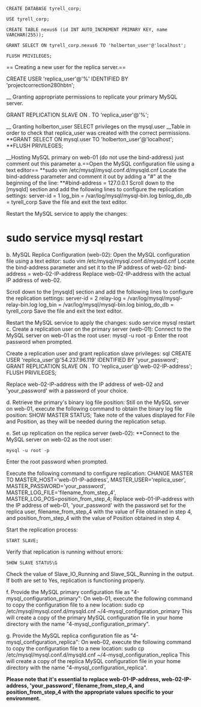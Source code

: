 
    CREATE DATABASE tyrell_corp;

    USE tyrell_corp;

    CREATE TABLE nexus6 (id INT AUTO_INCREMENT PRIMARY KEY, name VARCHAR(255));

    GRANT SELECT ON tyrell_corp.nexus6 TO 'holberton_user'@'localhost';

    FLUSH PRIVILEGES;

== Creating a new user for the replica server.==

CREATE USER 'replica_user'@'%' IDENTIFIED BY 'projectcorrection280hbtn';

__ Granting appropriate permissions to replicate your primary MySQL server.

GRANT REPLICATION SLAVE ON *.* TO 'replica_user'@'%';

__ Granting holberton_user SELECT privileges on the mysql.user 
__Table in order to check that replica_user was created with the correct permissions.
**GRANT SELECT ON mysql.user TO 'holberton_user'@'localhost';
**FLUSH PRIVILEGES;

__Hosting MySQL primary on web-01 (do not use the bind-address) just comment out this parameter
a.==Open the MySQL configuration file using a text editor==
**sudo vim /etc/mysql/mysql.conf.d/mysqld.cnf
Locate the bind-address parameter and comment it out by adding a "#" at the beginning of the line:
**#bind-address            = 127.0.0.1
Scroll down to the [mysqld] section and add the following lines to configure the replication settings:
server-id                = 1
<F11>	log_bin                  = /var/log/mysql/mysql-bin.log
	binlog_do_db             = tyrell_corp
Save the file and exit the text editor.

Restart the MySQL service to apply the changes:
#	sudo service mysql restart

b.  MySQL Replica Configuration (web-02):
Open the MySQL configuration file using a text editor:
	sudo vim /etc/mysql/mysql.conf.d/mysqld.cnf
Locate the bind-address parameter and set it to the IP address of web-02:
	bind-address            = web-02-IP-address
Replace web-02-IP-address with the actual IP address of web-02.

Scroll down to the [mysqld] section and add the following lines to configure the replication settings:
	server-id                = 2
	relay-log                = /var/log/mysql/mysql-relay-bin.log
	log_bin                  = /var/log/mysql/mysql-bin.log
	binlog_do_db             = tyrell_corp
Save the file and exit the text editor.	

Restart the MySQL service to apply the changes:
	sudo service mysql restart
c. Create a replication user on the primary server (web-01):
Connect to the MySQL server on web-01 as the root user:
	mysql -u root -p
Enter the root password when prompted.

Create a replication user and grant replication slave privileges:
sql
CREATE USER 'replica_user'@'54.237.96.119' IDENTIFIED BY 'your_password';
GRANT REPLICATION SLAVE ON *.* TO 'replica_user'@'web-02-IP-address';
FLUSH PRIVILEGES;

Replace web-02-IP-address with the IP address of web-02 and 'your_password' with a password of your choice.

d. Retrieve the primary's binary log file position:
Still on the MySQL server on web-01, execute the following command to obtain the binary log file position:
	SHOW MASTER STATUS;
Take note of the values displayed for File and Position, as they will be needed during the replication setup.

e. Set up replication on the replica server (web-02):
**Connect to the MySQL server on web-02 as the root user:

	mysql -u root -p
Enter the root password when prompted.

Execute the following command to configure replication:
	CHANGE MASTER TO MASTER_HOST='web-01-IP-address', MASTER_USER='replica_user', MASTER_PASSWORD='your_password', MASTER_LOG_FILE='filename_from_step_4', MASTER_LOG_POS=position_from_step_4;
Replace web-01-IP-address with the IP address of web-01, 'your_password' with the 
password set for the replica user, filename_from_step_4 with the value of File obtained in step 4, 
and position_from_step_4 with the value of Position obtained in step 4.

Start the replication process:

	START SLAVE;
Verify that replication is running without errors:

	SHOW SLAVE STATUS\G
Check the value of Slave_IO_Running and Slave_SQL_Running in the output. If both are set to Yes, 
replication is functioning properly.

f. Provide the MySQL primary configuration file as "4-mysql_configuration_primary":
On web-01, execute the following command to copy the configuration file to a new location:
	sudo cp /etc/mysql/mysql.conf.d/mysqld.cnf ~/4-mysql_configuration_primary
This will create a copy of the primary MySQL configuration file in your home directory 
with the name "4-mysql_configuration_primary".

g. Provide the MySQL replica configuration file as "4-mysql_configuration_replica":
On web-02, execute the following command to copy the configuration file to a new location:
	sudo cp /etc/mysql/mysql.conf.d/mysqld.cnf ~/4-mysql_configuration_replica
This will create a copy of the replica MySQL configuration file in your home directory with 
the name "4-mysql_configuration_replica".

**Please note that it's essential to replace web-01-IP-address, web-02-IP-address, 'your_password', 
filename_from_step_4, and position_from_step_4 with the appropriate values specific to your environment.**



